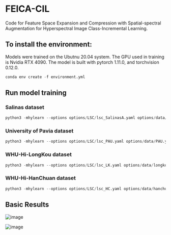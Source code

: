 # FEICA-CIL
Code for Feature Space Expansion and Compression with Spatial-spectral Augmentation for Hyperspectral Image Class-Incremental Learning.

## To install the environment:  
Models were trained on the Ubutnu 20.04 system. The GPU used in training is Nvidia RTX 4090. The model is built with pytorch 1.11.0, and torchvision 0.12.0.  
```python
conda env create -f environment.yml
```
## Run model training  
### Salinas dataset 
```python
python3 -mhylearn --options options/LSC/lsc_SalinasA.yaml options/data/SalinasA.yaml --initial-increment 4 --increment 4  --device 0 --label LSC_SalinasA_4steps
```
### University of Pavia dataset 
```python
python3 -mhylearn --options options/LSC/lsc_PAU.yaml options/data/PAU.yaml --initial-increment 3 --increment 3  --device 0 --label LSC_PAU_4steps
```
### WHU-Hi-LongKou dataset 
```python
python3 -mhylearn --options options/LSC/lsc_LK.yaml options/data/longkou.yaml --initial-increment 3 --increment 3  --device 0 --label LSC_LK_4steps
```
### WHU-Hi-HanChuan dataset 
```python
python3 -mhylearn --options options/LSC/lsc_HC.yaml options/data/hanchuan.yaml --initial-increment 4 --increment 4  --device 0 --label LSC_HC_4steps
```
## Basic Results
![image](https://github.com/knockshot/FEICA-CIL/tree/main/Img/lk_revise.png)  

![image](https://github.com/knockshot/FEICA-CIL/tree/main/Img/sa_revise.png)
